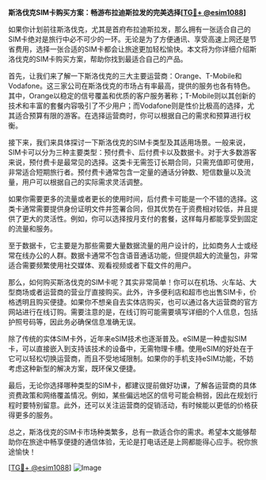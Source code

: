 **斯洛伐克SIM卡购买方案：畅游布拉迪斯拉发的完美选择[[TG💪+ @esim1088](https://t.me/s/esim1088)]**

如果你计划前往斯洛伐克，尤其是首府布拉迪斯拉发，那么拥有一张适合自己的SIM卡绝对是旅行中必不可少的一环。无论是为了方便通讯、享受高速上网还是节省费用，选择一张合适的SIM卡都会让旅途更加轻松愉快。本文将为你详细介绍斯洛伐克的SIM卡购买方案，帮助你找到最适合自己的产品。

首先，让我们来了解一下斯洛伐克的三大主要运营商：Orange、T-Mobile和Vodafone。这三家公司在斯洛伐克的市场占有率最高，提供的服务也各有特色。其中，Orange以稳定的信号覆盖和优质的客户服务著称；T-Mobile则以其创新的技术和丰富的套餐内容吸引了不少用户；而Vodafone则是性价比极高的选择，尤其适合预算有限的游客。在选择运营商时，你可以根据自己的需求和预算进行权衡。

接下来，我们来具体探讨一下斯洛伐克的SIM卡类型及其适用场景。一般来说，SIM卡可以分为三种主要类型：预付费卡、后付费卡以及数据卡。对于大多数游客来说，预付费卡是最常见的选择。这类卡无需签订长期合同，只需充值即可使用，非常适合短期旅行者。预付费卡通常包含一定量的通话分钟数、短信数量以及流量，用户可以根据自己的实际需求灵活调整。

如果你需要更多的流量或者更长的使用时间，后付费卡可能是一个不错的选择。这类卡通常需要提供身份证明文件并签署合同，但其优势在于资费相对较低，并且提供了更大的灵活性。例如，你可以选择按月支付的套餐，这样每月都能享受到固定的流量和服务。

至于数据卡，它主要是为那些需要大量数据流量的用户设计的，比如商务人士或经常在线办公的人群。数据卡通常不包含语音通话功能，但提供超大的流量包，非常适合需要频繁使用社交媒体、观看视频或者下载文件的用户。

那么，如何购买斯洛伐克的SIM卡呢？其实非常简单！你可以在机场、火车站、大型商场或者运营商的营业厅直接购买。此外，许多便利店和超市也出售SIM卡，价格透明且购买便捷。如果你不想亲自去实体店购买，也可以通过各大运营商的官方网站进行在线订购。需要注意的是，在线订购可能需要填写详细的个人信息，包括护照号码等，因此务必确保信息准确无误。

除了传统的实体SIM卡外，近年来eSIM技术也逐渐普及。eSIM是一种虚拟SIM卡，可以直接嵌入到支持该技术的设备中，无需物理卡槽。使用eSIM的好处在于它可以轻松切换运营商，而且不受地域限制。如果你的手机支持eSIM功能，不妨考虑这种新型的解决方案，既环保又便捷。

最后，无论你选择哪种类型的SIM卡，都建议提前做好功课，了解各运营商的具体资费政策和网络覆盖情况。例如，某些偏远地区的信号可能会稍弱，因此在规划行程时要特别留意。此外，还可以关注运营商的促销活动，有时候能以更低的价格获得更多的服务。

总之，斯洛伐克的SIM卡市场种类繁多，总有一款适合你的需求。希望本文能够帮助你在旅途中畅享便捷的通信体验，无论是打电话还是上网都能得心应手。祝你旅途愉快！

[[TG💪+ @esim1088](https://t.me/s/esim1088)] 
![Image](https://i.postimg.cc/4NQfJmqS/Snipaste-2025-05-13-00-14-12.png)